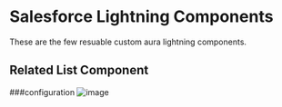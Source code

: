 # Salesforce Lightning Components

These are the few resuable custom aura lightning components.

## Related List Component
 
 ###configuration
    ![image](https://user-images.githubusercontent.com/15126069/117242433-dca28600-adfa-11eb-9381-9b71ba73e7a8.png)
